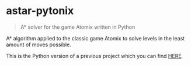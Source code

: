 # astar-pytonix

> A* solver for the game Atomix written in Python

A* algorithm applied to the classic game Atomix to solve levels in the least amount of moves possible.

This is the Python version of a previous project which you can find [HERE](https://github.com/omarsalinas16/atomix).